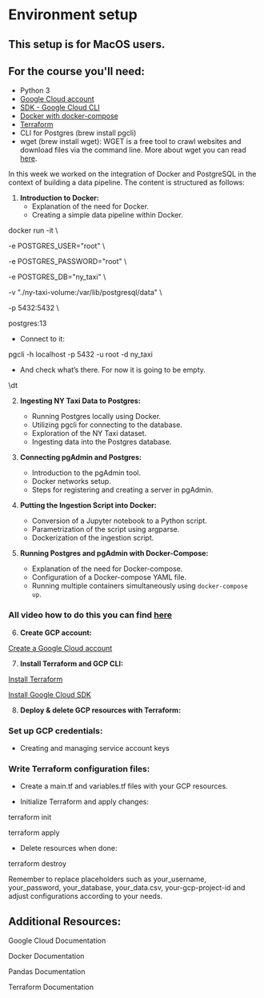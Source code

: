 # Environment setup

## This setup is for MacOS users.

## For the course you'll need:

- Python 3 
- [Google Cloud account](https://console.cloud.google.com/)
- [SDK - Google Cloud CLI](https://cloud.google.com/sdk/docs/install-sdk)
- [Docker with docker-compose](https://docs.docker.com/get-docker/)
- [Terraform](https://www.terraform.io/downloads)
- CLI for Postgres (brew install pgcli)
- wget (brew install wget): WGET is a free tool to crawl websites and download files via the command line. More about wget you can read [here](https://www.jcchouinard.com/wget/).

In this week we worked on the integration of Docker and PostgreSQL in the context of building a data pipeline. The content is structured as follows:

1. **Introduction to Docker:**
   - Explanation of the need for Docker.
   - Creating a simple data pipeline within Docker.


docker run -it \

  -e POSTGRES_USER="root" \

  -e POSTGRES_PASSWORD="root" \

  -e POSTGRES_DB="ny_taxi" \

  -v "./ny-taxi-volume:/var/lib/postgresql/data" \

  -p 5432:5432 \

  postgres:13

  - Connect to it:


pgcli -h localhost -p 5432 -u root -d ny_taxi


- And check what’s there. For now it is going to be empty.


\dt

2. **Ingesting NY Taxi Data to Postgres:**
   - Running Postgres locally using Docker.
   - Utilizing pgcli for connecting to the database.
   - Exploration of the NY Taxi dataset.
   - Ingesting data into the Postgres database.

3. **Connecting pgAdmin and Postgres:**
   - Introduction to the pgAdmin tool.
   - Docker networks setup.
   - Steps for registering and creating a server in pgAdmin.

4. **Putting the Ingestion Script into Docker:**
   - Conversion of a Jupyter notebook to a Python script.
   - Parametrization of the script using argparse.
   - Dockerization of the ingestion script.

5. **Running Postgres and pgAdmin with Docker-Compose:**
   - Explanation of the need for Docker-compose.
   - Configuration of a Docker-compose YAML file.
   - Running multiple containers simultaneously using `docker-compose up`.

### All video how to do this you can find [here](https://www.youtube.com/playlist?list=PL3MmuxUbc_hJed7dXYoJw8DoCuVHhGEQb)


6. **Create GCP account:**

[Create a Google Cloud account](https://console.cloud.google.com/)

7. **Install Terraform and GCP CLI:**

[Install Terraform](https://www.terraform.io/downloads)

[Install Google Cloud SDK](https://cloud.google.com/sdk/docs/install-sdk)

8. **Deploy & delete GCP resources with Terraform:**
### Set up GCP credentials:

- Creating and managing service account keys

### Write Terraform configuration files:

- Create a main.tf and variables.tf files with your GCP resources.

- Initialize Terraform and apply changes:

terraform init

terraform apply

- Delete resources when done:

terraform destroy

Remember to replace placeholders such as your_username, your_password, your_database, your_data.csv, your-gcp-project-id and adjust configurations according to your needs.

## Additional Resources:
Google Cloud Documentation

Docker Documentation

Pandas Documentation

Terraform Documentation